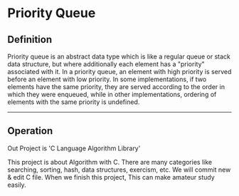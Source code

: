 # Priority Queue


## Definition

 Priority queue is an abstract data type which is like a regular queue or stack data structure, but where additionally each element has a "priority" associated with it.
 In a priority queue, an element with high priority is served before an element with low priority.
 In some implementations, if two elements have the same priority, they are served according to the order in which they were enqueued, while in other implementations, ordering of elements with the same priority is undefined.
 

***

## Operation

 
Out Project is 'C Language Algorithm Library'


 This project is about Algorithm with C. There are many categories like searching, sorting, hash, data structures, exercism, etc. We will commit new & edit C file. When we finish this project, This can make amateur study easily.
